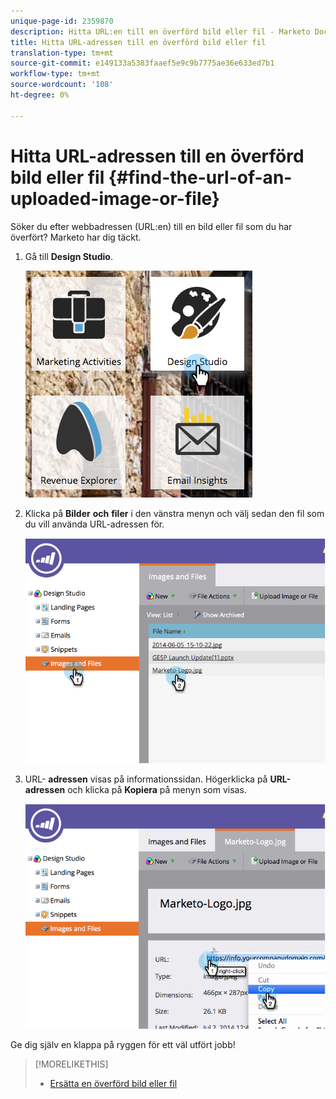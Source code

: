 ```yaml
---
unique-page-id: 2359870
description: Hitta URL:en till en överförd bild eller fil - Marketo Docs - produktdokumentation
title: Hitta URL-adressen till en överförd bild eller fil
translation-type: tm+mt
source-git-commit: e149133a5383faaef5e9c9b7775ae36e633ed7b1
workflow-type: tm+mt
source-wordcount: '108'
ht-degree: 0%

---
```



# Hitta URL-adressen till en överförd bild eller fil {#find-the-url-of-an-uploaded-image-or-file}

Söker du efter webbadressen (URL:en) till en bild eller fil som du har överfört? Marketo har dig täckt.

1. Gå till **Design Studio**.

   ![](assets/designstudio-4.png)

1. Klicka på **Bilder** **och** **filer** i den vänstra menyn och välj sedan den fil som du vill använda URL-adressen för.

   ![](assets/image2014-9-25-14-3a47-3a53.png)

1. URL- **adressen** visas på informationssidan. Högerklicka på **URL-adressen** och klicka på **Kopiera** på menyn som visas.

   ![](assets/image2014-9-25-14-3a48-3a16.png)

Ge dig själv en klappa på ryggen för ett väl utfört jobb!

>[!MORELIKETHIS]
>
>* [Ersätta en överförd bild eller fil](replace-an-uploaded-image-or-file.md)

>



